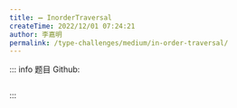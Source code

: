 ```yaml
---
title: ➖ InorderTraversal
createTime: 2022/12/01 07:24:21
author: 李嘉明
permalink: /type-challenges/medium/in-order-traversal/
---
```


::: info 题目
Github: []()

```ts

```

:::
